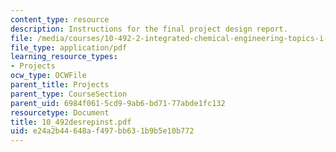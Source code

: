 ```yaml
---
content_type: resource
description: Instructions for the final project design report.
file: /media/courses/10-492-2-integrated-chemical-engineering-topics-i-introduction-to-biocatalysis-fall-2004/e24a2b44648af497bb631b9b5e10b772_10_492desrepinst.pdf
file_type: application/pdf
learning_resource_types:
- Projects
ocw_type: OCWFile
parent_title: Projects
parent_type: CourseSection
parent_uid: 6984f061-5cd9-9ab6-bd71-77abde1fc132
resourcetype: Document
title: 10_492desrepinst.pdf
uid: e24a2b44-648a-f497-bb63-1b9b5e10b772
---
```

